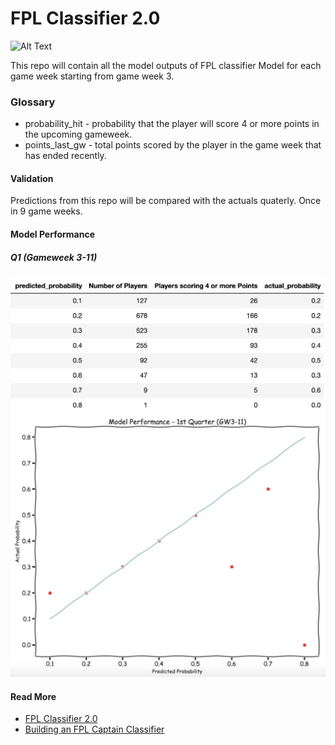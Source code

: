 # FPL Classifier 2.0
![Alt Text](https://media.giphy.com/media/BmmfETghGOPrW/giphy.gif)

This repo will contain all the model outputs of FPL classifier Model for each game week starting from game week 3. 

### Glossary

  - probability_hit - probability that the player will score 4 or more points in the upcoming gameweek.
  - points_last_gw - total points scored by the player in the game week that has ended recently. 

#### Validation

  Predictions from this repo will be compared with the actuals quaterly. Once in 9 game weeks. 

#### Model Performance

##### Q1 (Gameweek 3-11)

![Prediction vs Actual](ModelPerformanceQ1_Table.png)
![Calibration Graph](ModelPerformanceQ1_Graph.jpeg)

  

#### Read More
- [FPL Classifier 2.0 ](https://medium.com/datacomics/fpl-classifier-2-0-208d9e1e04da)
- [Building an FPL Captain Classifier](https://medium.com/datacomics/building-an-fpl-captain-classifier-cf4ee343ebcc) 




 


